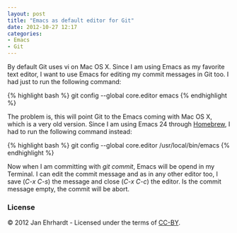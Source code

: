 ```yaml
---
layout: post
title: "Emacs as default editor for Git"
date: 2012-10-27 12:17
categories:
- Emacs
- Git
---
```


By default Git uses vi on Mac OS X. Since I am using Emacs as my
favorite text editor, I want to use Emacs for editing my commit
messages in Git too. I had just to run the following command:

{% highlight bash %}
git config --global core.editor emacs
{% endhighlight %}

The problem is, this will point Git to the Emacs coming with Mac OS X,
which is a very old version. Since I am using Emacs 24 through
[Homebrew](http://mxcl.github.com/homebrew/), I had to run the
following command instead:

{% highlight bash %}
git config --global core.editor /usr/local/bin/emacs
{% endhighlight %}

Now when I am committing with _git commit_, Emacs will be opend in my
Terminal. I can edit the commit message and as in any other editor
too, I save (_C-x C-s_) the message and close (_C-x C-c_) the
editor. Is the commit message empty, the commit will be abort.

### License

© 2012 Jan Ehrhardt - Licensed under the terms of
[CC-BY](http://creativecommons.org/licenses/by/3.0/).
